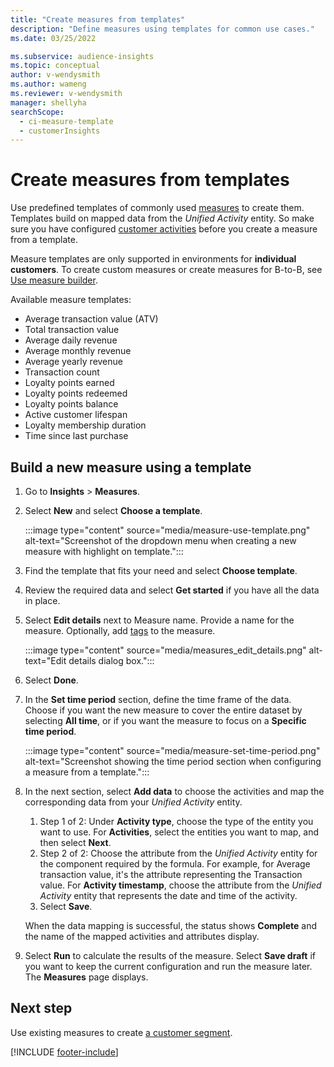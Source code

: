 ```yaml
---
title: "Create measures from templates"
description: "Define measures using templates for common use cases."
ms.date: 03/25/2022

ms.subservice: audience-insights
ms.topic: conceptual
author: v-wendysmith
ms.author: wameng
ms.reviewer: v-wendysmith
manager: shellyha
searchScope: 
  - ci-measure-template
  - customerInsights
---
```


# Create measures from templates

Use predefined templates of commonly used [measures](measures.md) to create them. Templates build on mapped data from the *Unified Activity* entity. So make sure you have configured [customer activities](activities.md) before you create a measure from a template.

Measure templates are only supported in environments for **individual customers**. To create custom measures or create measures for B-to-B, see [Use measure builder](measure-builder.md).

Available measure templates:
- Average transaction value (ATV)
- Total transaction value
- Average daily revenue
- Average monthly revenue
- Average yearly revenue
- Transaction count
- Loyalty points earned
- Loyalty points redeemed
- Loyalty points balance
- Active customer lifespan
- Loyalty membership duration
- Time since last purchase

## Build a new measure using a template

1. Go to **Insights** > **Measures**.

1. Select **New** and select **Choose a template**.

   :::image type="content" source="media/measure-use-template.png" alt-text="Screenshot of the dropdown menu when creating a new measure with highlight on template.":::

1. Find the template that fits your need and select **Choose template**.

1. Review the required data and select **Get started** if you have all the data in place.

1. Select **Edit details** next to Measure name. Provide a name for the measure. Optionally, add [tags](work-with-tags-columns.md#manage-tags) to the measure.

   :::image type="content" source="media/measures_edit_details.png" alt-text="Edit details dialog box.":::

1. Select **Done**.

1. In the **Set time period** section, define the time frame of the data. Choose if you want the new measure to cover the entire dataset by selecting **All time**, or if you want the measure to focus on a **Specific time period**.

   :::image type="content" source="media/measure-set-time-period.png" alt-text="Screenshot showing the time period section when configuring a measure from a template.":::

1. In the next section, select **Add data** to choose the activities and map the corresponding data from your *Unified Activity* entity.

    1. Step 1 of 2: Under **Activity type**, choose the type of the entity you want to use. For **Activities**, select the entities you want to map, and then select **Next**.
    1. Step 2 of 2: Choose the attribute from the *Unified Activity* entity for the component required by the formula. For example, for Average transaction value, it's the attribute representing the Transaction value. For **Activity timestamp**, choose the attribute from the *Unified Activity* entity that represents the date and time of the activity.
    1. Select **Save**.

    When the data mapping is successful, the status shows **Complete** and the name of the mapped activities and attributes display.

1. Select **Run** to calculate the results of the measure. Select **Save draft** if you want to keep the current configuration and run the measure later. The **Measures** page displays.

## Next step

Use existing measures to create [a customer segment](segments.md).

[!INCLUDE [footer-include](includes/footer-banner.md)]
